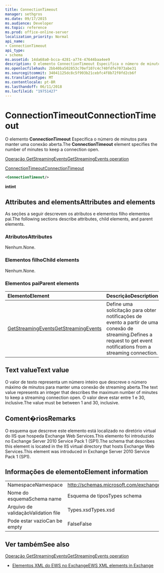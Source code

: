 ```yaml
---
title: ConnectionTimeout
manager: sethgros
ms.date: 09/17/2015
ms.audience: Developer
ms.topic: reference
ms.prod: office-online-server
localization_priority: Normal
api_name:
- ConnectionTimeout
api_type:
- schema
ms.assetid: 14da68a0-bcca-4281-a774-47644baa4ee9
description: O elemento ConnectionTimeout Especifica o número de minutos para manter uma conexão aberta.
ms.openlocfilehash: 2bb40ba502853c70ef107c4c740fdfe7073abe31
ms.sourcegitcommit: 34041125dc8c5f993b21cebfc4f8b72f0fd2cb6f
ms.translationtype: MT
ms.contentlocale: pt-BR
ms.lasthandoff: 06/11/2018
ms.locfileid: "19751427"
---
```

# <a name="connectiontimeout"></a><span data-ttu-id="110ff-103">ConnectionTimeout</span><span class="sxs-lookup"><span data-stu-id="110ff-103">ConnectionTimeout</span></span>

<span data-ttu-id="110ff-104">O elemento **ConnectionTimeout** Especifica o número de minutos para manter uma conexão aberta.</span><span class="sxs-lookup"><span data-stu-id="110ff-104">The **ConnectionTimeout** element specifies the number of minutes to keep a connection open.</span></span> 
  
[<span data-ttu-id="110ff-105">Operação GetStreamingEvents</span><span class="sxs-lookup"><span data-stu-id="110ff-105">GetStreamingEvents operation</span></span>](getstreamingevents-operation.md)
  
[<span data-ttu-id="110ff-106">ConnectionTimeout</span><span class="sxs-lookup"><span data-stu-id="110ff-106">ConnectionTimeout</span></span>](connectiontimeout.md)
  
```xml
<ConnectionTimeout/>
```

 <span data-ttu-id="110ff-107">**int**</span><span class="sxs-lookup"><span data-stu-id="110ff-107">**int**</span></span>
## <a name="attributes-and-elements"></a><span data-ttu-id="110ff-108">Attributes and elements</span><span class="sxs-lookup"><span data-stu-id="110ff-108">Attributes and elements</span></span>

<span data-ttu-id="110ff-109">As seções a seguir descrevem os atributos e elementos filho elementos pai.</span><span class="sxs-lookup"><span data-stu-id="110ff-109">The following sections describe attributes, child elements, and parent elements.</span></span>
  
### <a name="attributes"></a><span data-ttu-id="110ff-110">Atributos</span><span class="sxs-lookup"><span data-stu-id="110ff-110">Attributes</span></span>

<span data-ttu-id="110ff-111">Nenhum.</span><span class="sxs-lookup"><span data-stu-id="110ff-111">None.</span></span>
  
### <a name="child-elements"></a><span data-ttu-id="110ff-112">Elementos filho</span><span class="sxs-lookup"><span data-stu-id="110ff-112">Child elements</span></span>

<span data-ttu-id="110ff-113">Nenhum.</span><span class="sxs-lookup"><span data-stu-id="110ff-113">None.</span></span>
  
### <a name="parent-elements"></a><span data-ttu-id="110ff-114">Elementos pai</span><span class="sxs-lookup"><span data-stu-id="110ff-114">Parent elements</span></span>

|<span data-ttu-id="110ff-115">**Elemento**</span><span class="sxs-lookup"><span data-stu-id="110ff-115">**Element**</span></span>|<span data-ttu-id="110ff-116">**Descrição**</span><span class="sxs-lookup"><span data-stu-id="110ff-116">**Description**</span></span>|
|:-----|:-----|
|[<span data-ttu-id="110ff-117">GetStreamingEvents</span><span class="sxs-lookup"><span data-stu-id="110ff-117">GetStreamingEvents</span></span>](getstreamingevents.md) <br/> |<span data-ttu-id="110ff-118">Define uma solicitação para obter notificações de evento a partir de uma conexão de streaming.</span><span class="sxs-lookup"><span data-stu-id="110ff-118">Defines a request to get event notifications from a streaming connection.</span></span>  <br/> |
   
## <a name="text-value"></a><span data-ttu-id="110ff-119">Text value</span><span class="sxs-lookup"><span data-stu-id="110ff-119">Text value</span></span>

<span data-ttu-id="110ff-120">O valor de texto representa um número inteiro que descreve o número máximo de minutos para manter uma conexão de streaming aberta.</span><span class="sxs-lookup"><span data-stu-id="110ff-120">The text value represents an integer that describes the maximum number of minutes to keep a streaming connection open.</span></span> <span data-ttu-id="110ff-121">O valor deve estar entre 1 e 30, inclusive.</span><span class="sxs-lookup"><span data-stu-id="110ff-121">The value must be between 1 and 30, inclusive.</span></span>
  
## <a name="remarks"></a><span data-ttu-id="110ff-122">Coment�rios</span><span class="sxs-lookup"><span data-stu-id="110ff-122">Remarks</span></span>

<span data-ttu-id="110ff-123">O esquema que descreve este elemento está localizado no diretório virtual do IIS que hospeda Exchange Web Services.This elemento foi introduzido no Exchange Server 2010 Service Pack 1 (SP1).</span><span class="sxs-lookup"><span data-stu-id="110ff-123">The schema that describes this element is located in the IIS virtual directory that hosts Exchange Web Services.This element was introduced in Exchange Server 2010 Service Pack 1 (SP1).</span></span>
  
## <a name="element-information"></a><span data-ttu-id="110ff-124">Informações de elemento</span><span class="sxs-lookup"><span data-stu-id="110ff-124">Element information</span></span>

|||
|:-----|:-----|
|<span data-ttu-id="110ff-125">Namespace</span><span class="sxs-lookup"><span data-stu-id="110ff-125">Namespace</span></span>  <br/> |http://schemas.microsoft.com/exchange/services/2006/types  <br/> |
|<span data-ttu-id="110ff-126">Nome do esquema</span><span class="sxs-lookup"><span data-stu-id="110ff-126">Schema name</span></span>  <br/> |<span data-ttu-id="110ff-127">Esquema de tipos</span><span class="sxs-lookup"><span data-stu-id="110ff-127">Types schema</span></span>  <br/> |
|<span data-ttu-id="110ff-128">Arquivo de validação</span><span class="sxs-lookup"><span data-stu-id="110ff-128">Validation file</span></span>  <br/> |<span data-ttu-id="110ff-129">Types.xsd</span><span class="sxs-lookup"><span data-stu-id="110ff-129">Types.xsd</span></span>  <br/> |
|<span data-ttu-id="110ff-130">Pode estar vazio</span><span class="sxs-lookup"><span data-stu-id="110ff-130">Can be empty</span></span>  <br/> |<span data-ttu-id="110ff-131">False</span><span class="sxs-lookup"><span data-stu-id="110ff-131">False</span></span>  <br/> |
   
## <a name="see-also"></a><span data-ttu-id="110ff-132">Ver também</span><span class="sxs-lookup"><span data-stu-id="110ff-132">See also</span></span>



[<span data-ttu-id="110ff-133">Operação GetStreamingEvents</span><span class="sxs-lookup"><span data-stu-id="110ff-133">GetStreamingEvents operation</span></span>](getstreamingevents-operation.md)


- [<span data-ttu-id="110ff-134">Elementos XML do EWS no Exchange</span><span class="sxs-lookup"><span data-stu-id="110ff-134">EWS XML elements in Exchange</span></span>](ews-xml-elements-in-exchange.md)

